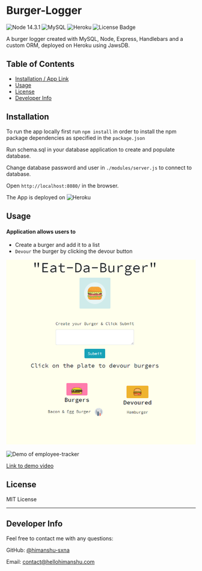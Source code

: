 # Burger-Logger

![Node 14.3.1](https://img.shields.io/badge/node-14.3.1-red)
![MySQL](https://img.shields.io/badge/db-MySQL-red)
![Heroku](https://img.shields.io/badge/deploy-Heroku--system-orange)
![License Badge](https://img.shields.io/badge/license-MIT-green)

 A burger logger created with MySQL, Node, Express, Handlebars and a custom ORM, deployed on Heroku using JawsDB.

## Table of Contents

  - [Installation / App Link](#installation)
  - [Usage](#usage)
  - [License](#license)
  - [Developer Info](#developer-info)

## <a name="installation"></a>Installation

To run the app locally first run `npm install` in order to install the npm package dependencies as specified in the `package.json`

Run schema.sql in your database application to create and populate database.

Change database password and user in `./modules/server.js` to connect to database.

Open `http://localhost:8080/` in the browser.

The App is deployed on ![Heroku](https://intense-atoll-91338.herokuapp.com/)

## <a name="usage"></a>Usage

#### Application allows users to  

- Create a burger and add it to a list
- `Devour` the burger by clicking the devour button

![App Home](/demo/img/app.png)

![Demo of employee-tracker](demo/demo.gif)

[Link to demo video](https://drive.google.com/file/d/1Y1KM0yO0e4rgn5QZs74I6y2miXsax3Pc/view)

## <a name="license"></a>License

MIT License

---

## <a name="developer-info"></a>Developer Info

Feel free to contact me with any questions:

GitHub: [@himanshu-sxna](https://github.com/himanshu-sxna)

Email: contact@hellohimanshu.com 